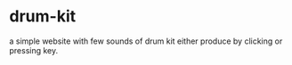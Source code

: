 # drum-kit
a simple website with few sounds of drum kit either produce by clicking or pressing key.
